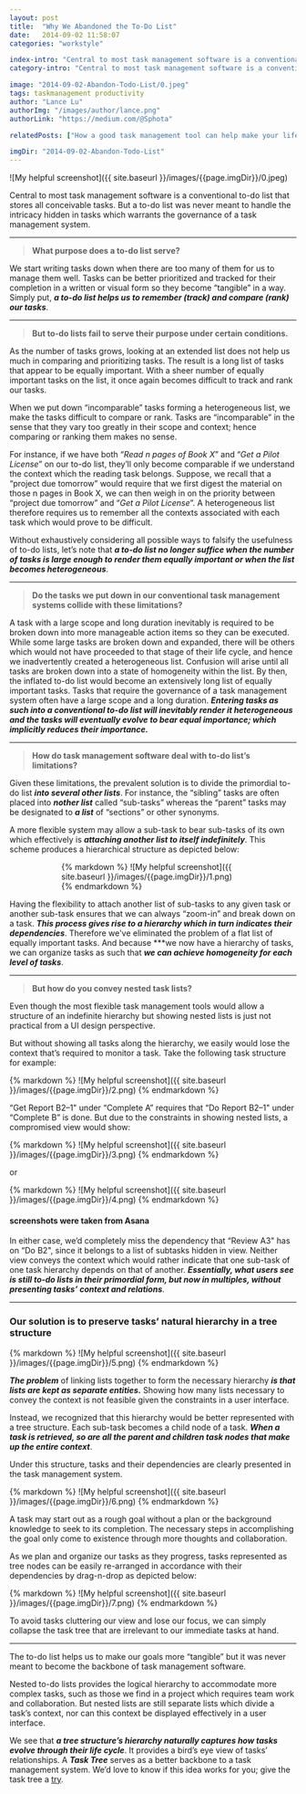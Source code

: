 ```yaml
---
layout: post
title:  "Why We Abandoned the To-Do List"
date:   2014-09-02 11:58:07
categories: "workstyle"

index-intro: "Central to most task management software is a conventional to-do list that stores all conceivable tasks. But a to-do list was never meant to handle the intricacy hidden in tasks which warrants the governance of a task management system."
category-intro: "Central to most task management software is a conventional to-do list that stores all conceivable tasks..."

image: "2014-09-02-Abandon-Todo-List/0.jpeg"
tags: taskmanagement productivity
author: "Lance Lu"
authorImg: "/images/author/lance.png"
authorLink: "https://medium.com/@Sphota"

relatedPosts: ["How a good task management tool can help make your life a lot easier!", "Quire — A design hiding complexity in simplicity"]

imgDir: "2014-09-02-Abandon-Todo-List"
---
```


![My helpful screenshot]({{ site.baseurl }}/images/{{page.imgDir}}/0.jpeg)

Central to most task management software is a conventional to-do list that stores all conceivable tasks. But a to-do list was never meant to handle the intricacy hidden in tasks which warrants the governance of a task management system.

---

> **What purpose does a to-do list serve?**

We start writing tasks down when there are too many of them for us to manage them well. Tasks can be better prioritized and tracked for their completion in a written or visual form so they become “tangible” in a way. Simply put, ***a to-do list helps us to remember (track) and compare (rank) our tasks***.

---

> **But to-do lists fail to serve their purpose under certain conditions.**

As the number of tasks grows, looking at an extended list does not help us much in comparing and prioritizing tasks. The result is a long list of tasks that appear to be equally important. With a sheer number of equally important tasks on the list, it once again becomes difficult to track and rank our tasks.

When we put down “incomparable” tasks forming a heterogeneous list, we make the tasks difficult to compare or rank. Tasks are “incomparable” in the sense that they vary too greatly in their scope and context; hence comparing or ranking them makes no sense.

For instance, if we have both “*Read n pages of Book X*” and “*Get a Pilot License*” on our to-do list, they’ll only become comparable if we understand the context which the reading task belongs. Suppose, we recall that a “project due tomorrow” would require that we first digest the material on those n pages in Book X, we can then weigh in on the priority between “project due tomorrow” and “*Get a Pilot License*”. A heterogeneous list therefore requires us to remember all the contexts associated with each task which would prove to be difficult.

Without exhaustively considering all possible ways to falsify the usefulness of to-do lists, let’s note that ***a to-do list no longer suffice when the number of tasks is large enough to render them equally important or when the list becomes heterogeneous***.

---

> **Do the tasks we put down in our conventional task management systems collide with these limitations?**

A task with a large scope and long duration inevitably is required to be broken down into more manageable action items so they can be executed. While some large tasks are broken down and expanded, there will be others which would not have proceeded to that stage of their life cycle, and hence we inadvertently created a heterogeneous list. Confusion will arise until all tasks are broken down into a state of homogeneity within the list. By then, the inflated to-do list would become an extensively long list of equally important tasks. Tasks that require the governance of a task management system often have a large scope and a long duration. ***Entering tasks as such into a conventional to-do list will inevitably render it heterogeneous and the tasks will eventually evolve to bear equal importance; which implicitly reduces their importance.***

---

> **How do task management software deal with to-do list’s limitations?**

Given these limitations, the prevalent solution is to divide the primordial to-do list ***into several other lists***. For instance, the “sibling” tasks are often placed into ***nother list*** called “sub-tasks” whereas the “parent” tasks may be designated to ***a list*** of “sections” or other synonyms.

A more flexible system may allow a sub-task to bear sub-tasks of its own which effectively is ***attaching another list to itself indefinitely***. This scheme produces a hierarchical structure as depicted below:

<div style="max-width: 322px; max-height: 294px; margin: 0 auto;">
{% markdown %}
![My helpful screenshot]({{ site.baseurl }}/images/{{page.imgDir}}/1.png)
{% endmarkdown %}
</div>

Having the flexibility to attach another list of sub-tasks to any given task or another sub-task ensures that we can always “zoom-in” and break down on a task. ***This process gives rise to a hierarchy which in turn indicates their dependencies***. Therefore we've eliminated the problem of a flat list of equally important tasks. And because ***we now have a hierarchy of tasks, we can organize tasks as such that ***we can achieve homogeneity for each level of tasks***.

---

> **But how do you convey nested task lists?**

Even though the most flexible task management tools would allow a structure of an indefinite hierarchy but showing nested lists is just not practical from a UI design perspective.

But without showing all tasks along the hierarchy, we easily would lose the context that’s required to monitor a task. Take the following task structure for example:

<div style="max-width: 700px; max-height: 370px; margin: 0 auto;">
{% markdown %}
![My helpful screenshot]({{ site.baseurl }}/images/{{page.imgDir}}/2.png)
{% endmarkdown %}
</div>

“Get Report B2–1" under “Complete A” requires that “Do Report B2–1" under “Complete B” is done. But due to the constraints in showing nested lists, a compromised view would show:

<div style="max-width: 700px; max-height: 286px; margin: 0 auto;">
{% markdown %}
![My helpful screenshot]({{ site.baseurl }}/images/{{page.imgDir}}/3.png)
{% endmarkdown %}
</div>

or

<div style="max-width: 700px; max-height: 292px; margin: 0 auto;">
{% markdown %}
![My helpful screenshot]({{ site.baseurl }}/images/{{page.imgDir}}/4.png)
{% endmarkdown %}
</div>

#### screenshots were taken from Asana

In either case, we’d completely miss the dependency that “Review A3" has on “Do B2", since it belongs to a list of subtasks hidden in view. Neither view conveys the context which would rather indicate that one sub-task of one task hierarchy depends on that of another. ***Essentially, what users see is still to-do lists in their primordial form, but now in multiples, without presenting tasks’ context and relations***.

---

### Our solution is to preserve tasks’ natural hierarchy in a tree structure

<div style="max-width: 600px; max-height: 317px; margin: 0 auto;">
{% markdown %}
![My helpful screenshot]({{ site.baseurl }}/images/{{page.imgDir}}/5.png)
{% endmarkdown %}
</div>

***The problem*** of linking lists together to form the necessary hierarchy ***is that lists are kept as separate entities.*** Showing how many lists necessary to convey the context is not feasible given the constraints in a user interface.

Instead, we recognized that this hierarchy would be better represented with a tree structure. Each sub-task becomes a child node of a task. ***When a task is retrieved, so are all the parent and children task nodes that make up the entire context***.

Under this structure, tasks and their dependencies are clearly presented in the task management system.

<div style="max-width: 700px; max-height: 536px; margin: 0 auto;">
{% markdown %}
![My helpful screenshot]({{ site.baseurl }}/images/{{page.imgDir}}/6.png)
{% endmarkdown %}
</div>

A task may start out as a rough goal without a plan or the background knowledge to seek to its completion. The necessary steps in accomplishing the goal only come to existence through more thoughts and collaboration.

As we plan and organize our tasks as they progress, tasks represented as tree nodes can be easily re-arranged in accordance with their dependencies by drag-n-drop as depicted below:

<div style="max-width: 700px; max-height: 540px; margin: 0 auto;">
{% markdown %}
![My helpful screenshot]({{ site.baseurl }}/images/{{page.imgDir}}/7.png)
{% endmarkdown %}
</div>

To avoid tasks cluttering our view and lose our focus, we can simply collapse the task tree that are irrelevant to our immediate tasks at hand.

---

The to-do list helps us to make our goals more “tangible” but it was never meant to become the backbone of task management software.

Nested to-do lists provides the logical hierarchy to accommodate more complex tasks, such as those we find in a project which requires team work and collaboration. But nested lists are still separate lists which divide a task’s context, nor can this context be displayed effectively in a user interface.

We see that ***a tree structure’s hierarchy naturally captures how tasks evolve through their life cycle***. It provides a bird’s eye view of tasks’ relationships. A ***Task Tree*** serves as a better backbone to a task management system. We’d love to know if this idea works for you; give the task tree a [try](https://quire.io/).

[jekyll]:      http://jekyllrb.com
[jekyll-gh]:   https://github.com/jekyll/jekyll
[jekyll-help]: https://github.com/jekyll/jekyll-help
